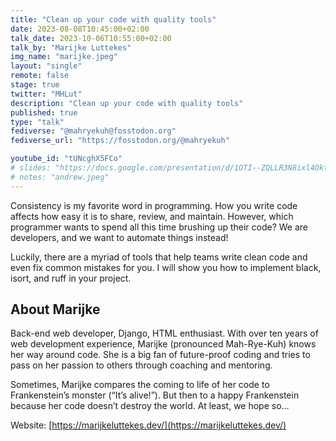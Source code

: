 ```yaml
---
title: "Clean up your code with quality tools"
date: 2023-08-08T10:45:00+02:00
talk_date: 2023-10-06T10:55:00+02:00
talk_by: "Marijke Luttekes"
img_name: "marijke.jpeg"
layout: "single"
remote: false
stage: true
twitter: "MHLut"
description: "Clean up your code with quality tools"
published: true
type: "talk"
fediverse: "@mahryekuh@fosstodon.org"
fediverse_url: "https://fosstodon.org/@mahryekuh"

youtube_id: "tUNcghX5FCo"
# slides: "https://docs.google.com/presentation/d/1OTI--ZQLLR3N8ixl4OktEwbXfiau_0BNXicl_3j5uYc/edit?usp=sharing"
# notes: "andrew.jpeg"
---
```


Consistency is my favorite word in programming. How you write code affects how easy it is to share, review, and maintain. However, which programmer wants to spend all this time brushing up their code? We are developers, and we want to automate things instead!

Luckily, there are a myriad of tools that help teams write clean code and even fix common mistakes for you. I will show you how to implement black, isort, and ruff in your project.

## About Marijke

Back-end web developer, Django, HTML enthusiast. With over ten years of web development experience, Marijke (pronounced Mah-Rye-Kuh) knows her way around code. She is a big fan of future-proof coding and tries to pass on her passion to others through coaching and mentoring. 

Sometimes, Marijke compares the coming to life of her code to Frankenstein’s monster (“It’s alive!”). But then to a happy Frankenstein because her code doesn’t destroy the world. At least, we hope so…

Website: [https://marijkeluttekes.dev/](https://marijkeluttekes.dev/)
